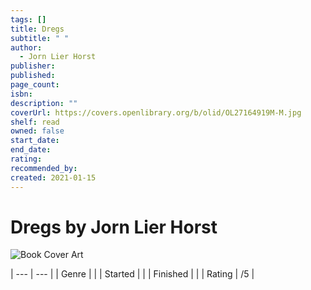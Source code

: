 ```yaml
---
tags: []
title: Dregs
subtitle: " "
author:
  - Jorn Lier Horst
publisher: 
published: 
page_count: 
isbn: 
description: ""
coverUrl: https://covers.openlibrary.org/b/olid/OL27164919M-M.jpg
shelf: read
owned: false
start_date: 
end_date: 
rating: 
recommended_by: 
created: 2021-01-15
---
```


# Dregs by Jorn Lier Horst

![Book Cover Art](https://covers.openlibrary.org/b/olid/OL27164919M-M.jpg)


| --- | --- |
| Genre |  |
| Started |  |
| Finished |  |
| Rating | /5 |

